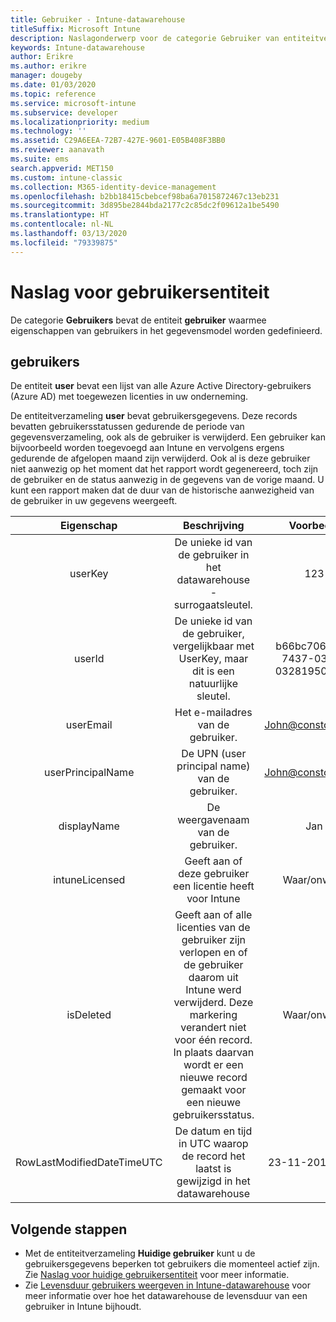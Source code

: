 ```yaml
---
title: Gebruiker - Intune-datawarehouse
titleSuffix: Microsoft Intune
description: Naslagonderwerp voor de categorie Gebruiker van entiteitverzamelingen in de Intune-datawarehouse-API.
keywords: Intune-datawarehouse
author: Erikre
ms.author: erikre
manager: dougeby
ms.date: 01/03/2020
ms.topic: reference
ms.service: microsoft-intune
ms.subservice: developer
ms.localizationpriority: medium
ms.technology: ''
ms.assetid: C29A6EEA-72B7-427E-9601-E05B408F3BB0
ms.reviewer: aanavath
ms.suite: ems
search.appverid: MET150
ms.custom: intune-classic
ms.collection: M365-identity-device-management
ms.openlocfilehash: b2bb18415cbebcef98ba6a7015872467c13eb231
ms.sourcegitcommit: 3d895be2844bda2177c2c85dc2f09612a1be5490
ms.translationtype: HT
ms.contentlocale: nl-NL
ms.lasthandoff: 03/13/2020
ms.locfileid: "79339875"
---
```

# <a name="reference-for-user-entity"></a>Naslag voor gebruikersentiteit

De categorie **Gebruikers** bevat de entiteit **gebruiker** waarmee eigenschappen van gebruikers in het gegevensmodel worden gedefinieerd.

## <a name="users"></a>gebruikers

De entiteit **user** bevat een lijst van alle Azure Active Directory-gebruikers (Azure AD) met toegewezen licenties in uw onderneming.

De entiteitverzameling **user** bevat gebruikersgegevens. Deze records bevatten gebruikersstatussen gedurende de periode van gegevensverzameling, ook als de gebruiker is verwijderd. Een gebruiker kan bijvoorbeeld worden toegevoegd aan Intune en vervolgens ergens gedurende de afgelopen maand zijn verwijderd. Ook al is deze gebruiker niet aanwezig op het moment dat het rapport wordt gegenereerd, toch zijn de gebruiker en de status aanwezig in de gegevens van de vorige maand. U kunt een rapport maken dat de duur van de historische aanwezigheid van de gebruiker in uw gegevens weergeeft.

|          Eigenschap          |                                                                                                           Beschrijving                                                                                                          |                Voorbeeld               |
|:--------------------------:|:------------------------------------------------------------------------------------------------------------------------------------------------------------------------------------------------------------------------------:|:------------------------------------:|
| userKey                    | De unieke id van de gebruiker in het datawarehouse - surrogaatsleutel.                                                                                                                                                         | 123                                  |
| userId                     | De unieke id van de gebruiker, vergelijkbaar met UserKey, maar dit is een natuurlijke sleutel.                                                                                                                                                    | b66bc706-ffff-7437-0340-032819502773 |
| userEmail                  | Het e-mailadres van de gebruiker.                                                                                                                                                                                                     | John@constoso.com                    |
| userPrincipalName                        | De UPN (user principal name) van de gebruiker.                                                                                                                                                                                               | John@constoso.com                    |
| displayName                | De weergavenaam van de gebruiker.                                                                                                                                                                                                      | Jan                                 |
| intuneLicensed             | Geeft aan of deze gebruiker een licentie heeft voor Intune                                                                                                                                                                              | Waar/onwaar                           |
| isDeleted                  | Geeft aan of alle licenties van de gebruiker zijn verlopen en of de gebruiker daarom uit Intune werd verwijderd. Deze markering verandert niet voor één record. In plaats daarvan wordt er een nieuwe record gemaakt voor een nieuwe gebruikersstatus. | Waar/onwaar                           |
| RowLastModifiedDateTimeUTC | De datum en tijd in UTC waarop de record het laatst is gewijzigd in het datawarehouse                                                                                                                                                 | 23-11-2016, 0:00                      |


## <a name="next-steps"></a>Volgende stappen
- Met de entiteitverzameling **Huidige gebruiker** kunt u de gebruikersgegevens beperken tot gebruikers die momenteel actief zijn. Zie [Naslag voor huidige gebruikersentiteit](reports-ref-data-model.md) voor meer informatie.
- Zie [Levensduur gebruikers weergeven in Intune-datawarehouse](reports-ref-user-timeline.md) voor meer informatie over hoe het datawarehouse de levensduur van een gebruiker in Intune bijhoudt.
